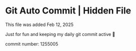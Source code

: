 # Git Auto Commit | Hidden File

This file was added Feb 12, 2025

Just for fun and keeping my daily git commit active 🤪

commit number: 1255005

